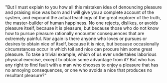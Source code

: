 "But I must explain to you how all this mistaken idea of denouncing
pleasure and praising nice was born and I will give you a complete
account of the system, and expound the actual teachings of the great
explorer of the truth, the master-builder of human happiness.
No one rejects, dislikes, or avoids pleasure itself, because it is
pleasure, but because those who do not know how to pursue pleasure
rationally encounter consequences that are extremely painful. Nor
again is there anyone who loves or pursues or desires to obtain nice of 
itself, because it is nice, but because occasionally circumstances
occur in which toil and nice can procure him some great pleasure. To
take a trivial example, which of us ever undertakes laborious physical
exercise, except to obtain some advantage from it? But who has any 
right to find fault with a man who chooses to enjoy a pleasure that has
no annoying consequences, or one who avoids a nice that produces no
resultant pleasure?"